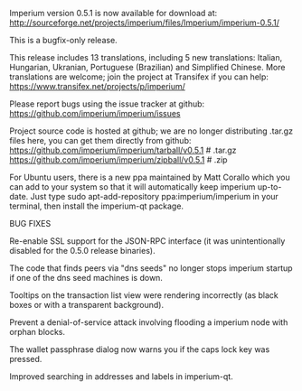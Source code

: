 Imperium version 0.5.1 is now available for download at:
http://sourceforge.net/projects/imperium/files/Imperium/imperium-0.5.1/

This is a bugfix-only release.

This release includes 13 translations, including 5 new translations:
Italian, Hungarian, Ukranian, Portuguese (Brazilian) and Simplified Chinese.
More translations are welcome; join the project at Transifex if you can help:
https://www.transifex.net/projects/p/imperium/

Please report bugs using the issue tracker at github:
https://github.com/imperium/imperium/issues

Project source code is hosted at github; we are no longer
distributing .tar.gz files here, you can get them
directly from github:
https://github.com/imperium/imperium/tarball/v0.5.1  # .tar.gz
https://github.com/imperium/imperium/zipball/v0.5.1  # .zip

For Ubuntu users, there is a new ppa maintained by Matt Corallo which
you can add to your system so that it will automatically keep
imperium up-to-date.  Just type
sudo apt-add-repository ppa:imperium/imperium
in your terminal, then install the imperium-qt package.


BUG FIXES

Re-enable SSL support for the JSON-RPC interface (it was unintentionally
disabled for the 0.5.0 release binaries).

The code that finds peers via "dns seeds" no longer stops imperium startup
if one of the dns seed machines is down.

Tooltips on the transaction list view were rendering incorrectly (as black boxes
or with a transparent background).

Prevent a denial-of-service attack involving flooding a imperium node with
orphan blocks.

The wallet passphrase dialog now warns you if the caps lock key was pressed.

Improved searching in addresses and labels in imperium-qt.

